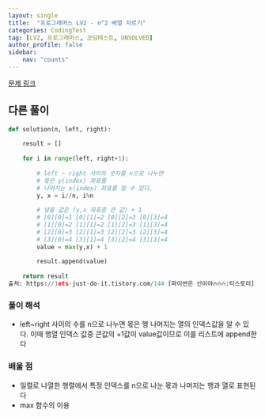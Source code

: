 ```yaml
---
layout: single
title:  "프로그래머스 LV2 - n^2 배열 자르기"
categories: CodingTest
tag: [LV2, 프로그래머스, 코딩테스트, UNSOLVED]
author_profile: false
sidebar: 
    nav: "counts"
---
```


[문제 링크](https://school.programmers.co.kr/learn/courses/30/lessons/87390#qna)

## 다른 풀이
```python
def solution(n, left, right):
    
    result = []
    
    for i in range(left, right+1):
        
        # left ~ right 사이의 숫자를 n으로 나누면
        # 몫은 y(index) 좌표를
        # 나머지는 x(index) 좌표를 알 수 있다.
        y, x = i//n, i%n
        
        # 넣을 값은 (y,x 좌표중 큰 값) + 1
        # [0][0]=1 [0][1]=2 [0][2]=3 [0][3]=4
        # [1][0]=2 [1][1]=2 [1][2]=3 [1][3]=4
        # [2][0]=3 [2][1]=3 [2][2]=3 [2][3]=4
        # [3][0]=4 [3][1]=4 [3][2]=4 [3][3]=4
        value = max(y,x) + 1
        
        result.append(value)
    
    return result
출처: https://1ets-just-do-it.tistory.com/144 [파이썬은 신이야🔥🔥🔥:티스토리]
```

### 풀이 해석
- left~right 사이의 수를 n으로 나누면 몫은 행 나머지는 열의 인덱스값을 알 수 있다.
이때 행열 인덱스 값중 큰값의 +1값이 value값이므로 이를 리스트에 append한다

### 배울 점
- 일렬로 나열한 행렬에서 특정 인덱스를 n으로 나눈 몫과 나머지는 행과 열로 표현된다
- max 함수의 이용